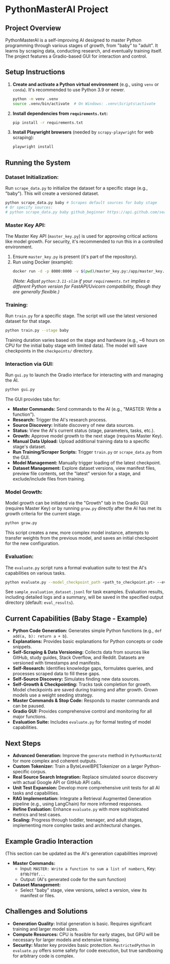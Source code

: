 # PythonMasterAI Project

## Project Overview
PythonMasterAI is a self-improving AI designed to master Python programming through various stages of growth, from "baby" to "adult". It learns by scraping data, conducting research, and eventually training itself. The project features a Gradio-based GUI for interaction and control.

## Setup Instructions

1.  **Create and activate a Python virtual environment** (e.g., using `venv` or `conda`). It's recommended to use Python 3.9 or newer.
    ```bash
    python -m venv .venv
    source .venv/bin/activate  # On Windows: .venv\Scripts\activate
    ```
2.  **Install dependencies from `requirements.txt`:**
    ```bash
    pip install -r requirements.txt
    ```
3.  **Install Playwright browsers** (needed by `scrapy-playwright` for web scraping):
    ```bash
    playwright install
    ```

## Running the System

### Dataset Initialization:

Run `scrape_data.py` to initialize the dataset for a specific stage (e.g., "baby"). This will create a versioned dataset.
```bash
python scrape_data.py baby # Scrapes default sources for baby stage
# Or specify sources:
# python scrape_data.py baby github_beginner https://api.github.com/search/repositories?q=language:python+stars:>100
```

### Master Key API:

The Master Key API (`master_key.py`) is used for approving critical actions like model growth.
For security, it's recommended to run this in a controlled environment.

1.  Ensure `master_key.py` is present (it's part of the repository).
2.  Run using Docker (example):
    ```bash
    docker run -d -p 8000:8000 -v $(pwd)/master_key.py:/app/master_key.py:ro python:3.11-slim bash -c "pip install fastapi uvicorn && uvicorn master_key:app --host 0.0.0.0 --port 8000"
    ```
    *(Note: Adjust `python:3.11-slim` if your `requirements.txt` implies a different Python version for FastAPI/Uvicorn compatibility, though they are generally flexible.)*

### Training:

Run `train.py` for a specific stage. The script will use the latest versioned dataset for that stage.
```bash
python train.py --stage baby
```
Training duration varies based on the stage and hardware (e.g., ~6 hours on CPU for the initial baby stage with limited data). The model will save checkpoints in the `checkpoints/` directory.

### Interaction via GUI:

Run `gui.py` to launch the Gradio interface for interacting with and managing the AI.
```bash
python gui.py
```
The GUI provides tabs for:
*   **Master Commands:** Send commands to the AI (e.g., "MASTER: Write a function").
*   **Research:** Trigger the AI's research process.
*   **Source Discovery:** Initiate discovery of new data sources.
*   **Status:** View the AI's current status (stage, parameters, tasks, etc.).
*   **Growth:** Approve model growth to the next stage (requires Master Key).
*   **Manual Data Upload:** Upload additional training data to a specific stage's dataset.
*   **Run Training/Scraper Scripts:** Trigger `train.py` or `scrape_data.py` from the GUI.
*   **Model Management:** Manually trigger loading of the latest checkpoint.
*   **Dataset Management:** Explore dataset versions, view manifest files, preview file contents, set the "latest" version for a stage, and exclude/include files from training.

### Model Growth:

Model growth can be initiated via the "Growth" tab in the Gradio GUI (requires Master Key) or by running `grow.py` directly after the AI has met its growth criteria for the current stage.
```bash
python grow.py
```
This script creates a new, more complex model instance, attempts to transfer weights from the previous model, and saves an initial checkpoint for the new configuration.

### Evaluation:

The `evaluate.py` script runs a formal evaluation suite to test the AI's capabilities on various tasks.
```bash
python evaluate.py --model_checkpoint_path <path_to_checkpoint.pt> --eval_dataset_path sample_evaluation_dataset.jsonl --output_dir eval_results
```
See `sample_evaluation_dataset.jsonl` for task examples. Evaluation results, including detailed logs and a summary, will be saved in the specified output directory (default: `eval_results`).


## Current Capabilities (Baby Stage - Example)

*   **Python Code Generation:** Generates simple Python functions (e.g., `def add(a, b): return a + b`).
*   **Explanations:** Provides basic explanations for Python concepts or code snippets.
*   **Self-Scraping & Data Versioning:** Collects data from sources like GitHub, study guides, Stack Overflow, and Reddit. Datasets are versioned with timestamps and manifests.
*   **Self-Research:** Identifies knowledge gaps, formulates queries, and processes scraped data to fill these gaps.
*   **Self-Source Discovery:** Simulates finding new data sources.
*   **Self-Growth & Checkpointing:** Tracks task completion for growth. Model checkpoints are saved during training and after growth. Grown models use a weight seeding strategy.
*   **Master Commands & Stop Code:** Responds to master commands and can be paused.
*   **Gradio GUI:** Provides comprehensive control and monitoring for all major functions.
*   **Evaluation Suite:** Includes `evaluate.py` for formal testing of model capabilities.

## Next Steps

*   **Advanced Generation:** Improve the `generate` method in `PythonMasterAI` for more complex and coherent outputs.
*   **Custom Tokenizer:** Train a ByteLevelBPETokenizer on a larger Python-specific corpus.
*   **Real Source Search Integration:** Replace simulated source discovery with actual Google API or GitHub API calls.
*   **Unit Test Expansion:** Develop more comprehensive unit tests for all AI tasks and capabilities.
*   **RAG Implementation:** Integrate a Retrieval Augmented Generation pipeline (e.g., using LangChain) for more informed responses.
*   **Refine Evaluation:** Enhance `evaluate.py` with more sophisticated metrics and test cases.
*   **Scaling:** Progress through toddler, teenager, and adult stages, implementing more complex tasks and architectural changes.

## Example Gradio Interaction

(This section can be updated as the AI's generation capabilities improve)

*   **Master Commands:**
    *   Input: `MASTER: Write a function to sum a list of numbers`, Key: `8f9b7f8f...`
    *   Output: (AI's generated code for the sum function)
*   **Dataset Management:**
    *   Select "baby" stage, view versions, select a version, view its manifest or files.

## Challenges and Solutions

*   **Generation Quality:** Initial generation is basic. Requires significant training and larger model sizes.
*   **Compute Resources:** CPU is feasible for early stages, but GPU will be necessary for larger models and extensive training.
*   **Security:** Master key provides basic protection. `RestrictedPython` in `evaluate.py` offers some safety for code execution, but true sandboxing for arbitrary code is complex.
